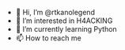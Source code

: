 - 👋 Hi, I’m @rtkanolegend
- 👀 I’m interested in H4ACKING
- 🌱 I’m currently learning Python
- 📫 How to reach me 

<!---
RtkAnolegend/rtk-anolegend is a ✨ special ✨ repository because its `README.md` (this file) appears on your GitHub profile.
You can click the Preview link to take a look at your changes.
--->
